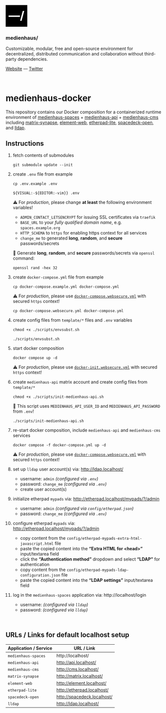 <img src="./public/favicon.svg" width="70" />

### medienhaus/

Customizable, modular, free and open-source environment for decentralized, distributed communication and collaboration without third-party dependencies.

[Website](https://medienhaus.dev/) — [Twitter](https://twitter.com/medienhaus_)

<br>

# medienhaus-docker

This repository contains our Docker composition for a containerized runtime environment of [medienhaus-spaces](https://github.com/medienhaus/medienhaus-spaces/) + [medienhaus-api](https://github.com/medienhaus/medienhaus-api/) + [medienhaus-cms](https://github.com/medienhaus/medienhaus-cms/) including [matrix-synapse](https://github.com/matrix-org/synapse/), [element-web](https://github.com/vector-im/element-web/), [etherpad-lite](https://github.com/ether/etherpad-lite/), [spacedeck-open](https://github.com/medienhaus/spacedeck-open/), and [lldap](https://github.com/lldap/lldap).

## Instructions

1. fetch contents of submodules
   <br>
   ```
   git submodule update --init
   ```

2. create `.env` file from example
   <br>
   ```
   cp .env.example .env
   ```
   ```
   ${VISUAL:-${EDITOR:-vim}} .env
   ```
   ⚠️ For *production*, please change **at least** the following environment variables!
      - `ADMIN_CONTACT_LETSENCRYPT` for issuing SSL certificates via `traefik`
      - `BASE_URL` to your *fully qualified domain name*, e.g. `spaces.example.org`
      - `HTTP_SCHEMA` to `https` for enabling https context for all services
      - `change_me` to generated **long**, **random**, and **secure** passwords/secrets

   💭 Generate **long**, **random**, and **secure** passwords/secrets via `openssl` command:
   ```
   openssl rand -hex 32
   ```

3. create `docker-compose.yml` file from example
   <br>
   ```
   cp docker-compose.example.yml docker-compose.yml
   ```
   ⚠️ For *production*, please use [`docker-compose.websecure.yml`](docker-compose.websecure.yml) with secured `https` context!
   ```
   cp docker-compose.websecure.yml docker-compose.yml
   ```

4. create config files from `template/*` files and `.env` variables
   <br>
   ```
   chmod +x ./scripts/envsubst.sh
   ```
   ```
   ./scripts/envsubst.sh
   ```

5. start docker composition
   <br>
   ```
   docker compose up -d
   ```
   ⚠️ For *production*, please use [`docker-init.websecure.yml`](docker-init.websecure.yml) with secured `https` context!

6. create `medienhaus-api` matrix account and create config files from `template/*`
   <br>
   ```
   chmod +x ./scripts/init-medienhaus-api.sh
   ```
   💬 This script uses `MEDIENHAUS_API_USER_ID` and `MEDIENHAUS_API_PASSWORD` from `.env`!
   ```
   ./scripts/init-medienhaus-api.sh
   ```

7. re-start docker composition, include `medienhaus-api` and `medienhaus-cms` services
   <br>
   ```
   docker compose -f docker-compose.yml up -d
   ```
   ⚠️ For *production*, please use [`docker-compose.websecure.yml`](docker-compose.websecure.yml) with secured `https` context!

8. set up `lldap` user account(s) via: http://ldap.localhost/
   - username: `admin` *(configured via `.env`)*
   - password: `change_me` *(configured via `.env`)*
   - create user account(s)

9. initialize etherpad `mypads` via: http://etherpad.localhost/mypads/?/admin
   - username: `admin` *(configured via `config/etherpad.json`)*
   - password: `change_me` *(configured via `.env`)*

10. configure etherpad `mypads` via: http://etherpad.localhost/mypads/?/admin
    - copy content from the `config/etherpad-mypads-extra-html-javascript.html` file
    - paste the copied content into the **“Extra HTML for &lt;head&gt;”** input/textarea field
    - click the **“Authentication method”** dropdown and select **“LDAP”** for authentication
    - copy content from the `config/etherpad-mypads-ldap-configuration.json` file
    - paste the copied content into the **“LDAP settings”** input/textarea field

11. log in the `medienhaus-spaces` application via: http://localhost/login
    - username: *(configured via `lldap`)*
    - password: *(configured via `lldap`)*

<br>

## URLs / Links for default localhost setup

| Application / Service | URL / Link |
| --- | --- |
| `medienhaus-spaces` | http://localhost/ |
| `medienhaus-api` | http://api.localhost/ |
| `medienhaus-cms` | http://cms.localhost/ |
| `matrix-synapse` | http://matrix.localhost/ |
| `element-web` | http://element.localhost/ |
| `etherpad-lite` | http://etherpad.localhost/ |
| `spacedeck-open` | http://spacedeck.localhost/ |
| `lldap` | http://ldap.localhost/ |
